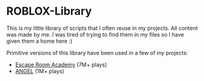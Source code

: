 # ROBLOX-Library
This is my little library of scripts that I often reuse in my projects. All content was made by me. I was tired of trying to find them in my files so I have given them a home here :)

Primitive versions of this library have been used in a few of my projects:
- [Escape Room Academy](https://www.roblox.com/games/16343978644/UPD-Escape-Room-Academy) (7M+ plays)
- [ANGEL](https://www.roblox.com/games/18641630195/ANGEL-HORROR) (1M+ plays)
